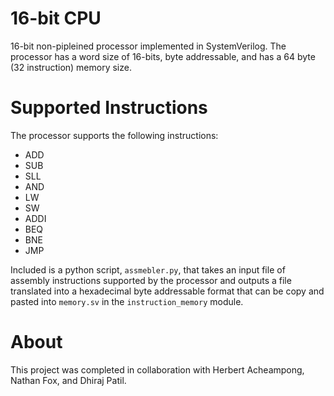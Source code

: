 # 16-bit CPU
16-bit non-pipleined processor implemented in SystemVerilog. The processor has a word size of 16-bits, byte addressable, and has a 64 byte (32 instruction) memory size.

# Supported Instructions
The processor supports the following instructions:
- ADD
- SUB
- SLL
- AND
- LW
- SW
- ADDI
- BEQ
- BNE
- JMP

Included is a python script, `assmebler.py`, that takes an input file of assembly instructions supported by the processor and outputs a file translated into a hexadecimal byte addressable format that can be copy and pasted into `memory.sv` in the `instruction_memory` module.  

# About
This project was completed in collaboration with Herbert Acheampong, Nathan Fox, and Dhiraj Patil. 
